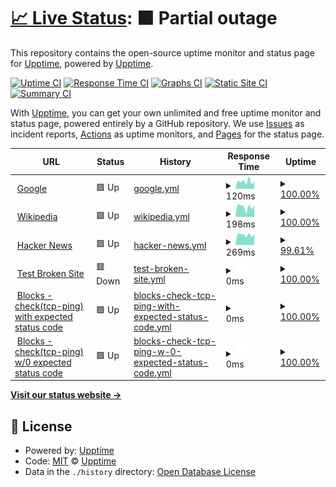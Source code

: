 # [📈 Live Status](https://upptime.github.io/upptime): <!--live status--> **🟧 Partial outage**

This repository contains the open-source uptime monitor and status page for [Upptime](https://upptime.js.org), powered by [Upptime](https://github.com/upptime/upptime).

[![Uptime CI](https://github.com/Rheannone/Upptime-Test-Repo/workflows/Uptime%20CI/badge.svg)](https://github.com/Rheannone/Upptime-Test-Repo/actions?query=workflow%3A%22Uptime+CI%22)
[![Response Time CI](https://github.com/Rheannone/Upptime-Test-Repo/workflows/Response%20Time%20CI/badge.svg)](https://github.com/Rheannone/Upptime-Test-Repo/actions?query=workflow%3A%22Response+Time+CI%22)
[![Graphs CI](https://github.com/Rheannone/Upptime-Test-Repo/workflows/Graphs%20CI/badge.svg)](https://github.com/Rheannone/Upptime-Test-Repo/actions?query=workflow%3A%22Graphs+CI%22)
[![Static Site CI](https://github.com/Rheannone/Upptime-Test-Repo/workflows/Static%20Site%20CI/badge.svg)](https://github.com/Rheannone/Upptime-Test-Repo/actions?query=workflow%3A%22Static+Site+CI%22)
[![Summary CI](https://github.com/Rheannone/Upptime-Test-Repo/workflows/Summary%20CI/badge.svg)](https://github.com/Rheannone/Upptime-Test-Repo/actions?query=workflow%3A%22Summary+CI%22)

With [Upptime](https://upptime.js.org), you can get your own unlimited and free uptime monitor and status page, powered entirely by a GitHub repository. We use [Issues](https://github.com/upptime/upptime/issues) as incident reports, [Actions](https://github.com/Rheannone/Upptime-Test-Repo/actions) as uptime monitors, and [Pages](https://upptime.github.io/upptime) for the status page.

<!--start: status pages-->
<!-- This summary is generated by Upptime (https://github.com/upptime/upptime) -->
<!-- Do not edit this manually, your changes will be overwritten -->
<!-- prettier-ignore -->
| URL | Status | History | Response Time | Uptime |
| --- | ------ | ------- | ------------- | ------ |
| <img alt="" src="https://favicons.githubusercontent.com/www.google.com" height="13"> [Google](https://www.google.com) | 🟩 Up | [google.yml](https://github.com/Rheannone/Upptime-Test-Repo/commits/HEAD/history/google.yml) | <details><summary><img alt="Response time graph" src="./graphs/google/response-time-week.png" height="20"> 120ms</summary><br><a href="https://Rheannone.github.io/Upptime-Test-Repo/history/google"><img alt="Response time 127" src="https://img.shields.io/endpoint?url=https%3A%2F%2Fraw.githubusercontent.com%2FRheannone%2FUpptime-Test-Repo%2FHEAD%2Fapi%2Fgoogle%2Fresponse-time.json"></a><br><a href="https://Rheannone.github.io/Upptime-Test-Repo/history/google"><img alt="24-hour response time 159" src="https://img.shields.io/endpoint?url=https%3A%2F%2Fraw.githubusercontent.com%2FRheannone%2FUpptime-Test-Repo%2FHEAD%2Fapi%2Fgoogle%2Fresponse-time-day.json"></a><br><a href="https://Rheannone.github.io/Upptime-Test-Repo/history/google"><img alt="7-day response time 120" src="https://img.shields.io/endpoint?url=https%3A%2F%2Fraw.githubusercontent.com%2FRheannone%2FUpptime-Test-Repo%2FHEAD%2Fapi%2Fgoogle%2Fresponse-time-week.json"></a><br><a href="https://Rheannone.github.io/Upptime-Test-Repo/history/google"><img alt="30-day response time 127" src="https://img.shields.io/endpoint?url=https%3A%2F%2Fraw.githubusercontent.com%2FRheannone%2FUpptime-Test-Repo%2FHEAD%2Fapi%2Fgoogle%2Fresponse-time-month.json"></a><br><a href="https://Rheannone.github.io/Upptime-Test-Repo/history/google"><img alt="1-year response time 127" src="https://img.shields.io/endpoint?url=https%3A%2F%2Fraw.githubusercontent.com%2FRheannone%2FUpptime-Test-Repo%2FHEAD%2Fapi%2Fgoogle%2Fresponse-time-year.json"></a></details> | <details><summary><a href="https://Rheannone.github.io/Upptime-Test-Repo/history/google">100.00%</a></summary><a href="https://Rheannone.github.io/Upptime-Test-Repo/history/google"><img alt="All-time uptime 100.00%" src="https://img.shields.io/endpoint?url=https%3A%2F%2Fraw.githubusercontent.com%2FRheannone%2FUpptime-Test-Repo%2FHEAD%2Fapi%2Fgoogle%2Fuptime.json"></a><br><a href="https://Rheannone.github.io/Upptime-Test-Repo/history/google"><img alt="24-hour uptime 100.00%" src="https://img.shields.io/endpoint?url=https%3A%2F%2Fraw.githubusercontent.com%2FRheannone%2FUpptime-Test-Repo%2FHEAD%2Fapi%2Fgoogle%2Fuptime-day.json"></a><br><a href="https://Rheannone.github.io/Upptime-Test-Repo/history/google"><img alt="7-day uptime 100.00%" src="https://img.shields.io/endpoint?url=https%3A%2F%2Fraw.githubusercontent.com%2FRheannone%2FUpptime-Test-Repo%2FHEAD%2Fapi%2Fgoogle%2Fuptime-week.json"></a><br><a href="https://Rheannone.github.io/Upptime-Test-Repo/history/google"><img alt="30-day uptime 100.00%" src="https://img.shields.io/endpoint?url=https%3A%2F%2Fraw.githubusercontent.com%2FRheannone%2FUpptime-Test-Repo%2FHEAD%2Fapi%2Fgoogle%2Fuptime-month.json"></a><br><a href="https://Rheannone.github.io/Upptime-Test-Repo/history/google"><img alt="1-year uptime 100.00%" src="https://img.shields.io/endpoint?url=https%3A%2F%2Fraw.githubusercontent.com%2FRheannone%2FUpptime-Test-Repo%2FHEAD%2Fapi%2Fgoogle%2Fuptime-year.json"></a></details>
| <img alt="" src="https://favicons.githubusercontent.com/en.wikipedia.org" height="13"> [Wikipedia](https://en.wikipedia.org) | 🟩 Up | [wikipedia.yml](https://github.com/Rheannone/Upptime-Test-Repo/commits/HEAD/history/wikipedia.yml) | <details><summary><img alt="Response time graph" src="./graphs/wikipedia/response-time-week.png" height="20"> 198ms</summary><br><a href="https://Rheannone.github.io/Upptime-Test-Repo/history/wikipedia"><img alt="Response time 251" src="https://img.shields.io/endpoint?url=https%3A%2F%2Fraw.githubusercontent.com%2FRheannone%2FUpptime-Test-Repo%2FHEAD%2Fapi%2Fwikipedia%2Fresponse-time.json"></a><br><a href="https://Rheannone.github.io/Upptime-Test-Repo/history/wikipedia"><img alt="24-hour response time 271" src="https://img.shields.io/endpoint?url=https%3A%2F%2Fraw.githubusercontent.com%2FRheannone%2FUpptime-Test-Repo%2FHEAD%2Fapi%2Fwikipedia%2Fresponse-time-day.json"></a><br><a href="https://Rheannone.github.io/Upptime-Test-Repo/history/wikipedia"><img alt="7-day response time 198" src="https://img.shields.io/endpoint?url=https%3A%2F%2Fraw.githubusercontent.com%2FRheannone%2FUpptime-Test-Repo%2FHEAD%2Fapi%2Fwikipedia%2Fresponse-time-week.json"></a><br><a href="https://Rheannone.github.io/Upptime-Test-Repo/history/wikipedia"><img alt="30-day response time 251" src="https://img.shields.io/endpoint?url=https%3A%2F%2Fraw.githubusercontent.com%2FRheannone%2FUpptime-Test-Repo%2FHEAD%2Fapi%2Fwikipedia%2Fresponse-time-month.json"></a><br><a href="https://Rheannone.github.io/Upptime-Test-Repo/history/wikipedia"><img alt="1-year response time 251" src="https://img.shields.io/endpoint?url=https%3A%2F%2Fraw.githubusercontent.com%2FRheannone%2FUpptime-Test-Repo%2FHEAD%2Fapi%2Fwikipedia%2Fresponse-time-year.json"></a></details> | <details><summary><a href="https://Rheannone.github.io/Upptime-Test-Repo/history/wikipedia">100.00%</a></summary><a href="https://Rheannone.github.io/Upptime-Test-Repo/history/wikipedia"><img alt="All-time uptime 100.00%" src="https://img.shields.io/endpoint?url=https%3A%2F%2Fraw.githubusercontent.com%2FRheannone%2FUpptime-Test-Repo%2FHEAD%2Fapi%2Fwikipedia%2Fuptime.json"></a><br><a href="https://Rheannone.github.io/Upptime-Test-Repo/history/wikipedia"><img alt="24-hour uptime 100.00%" src="https://img.shields.io/endpoint?url=https%3A%2F%2Fraw.githubusercontent.com%2FRheannone%2FUpptime-Test-Repo%2FHEAD%2Fapi%2Fwikipedia%2Fuptime-day.json"></a><br><a href="https://Rheannone.github.io/Upptime-Test-Repo/history/wikipedia"><img alt="7-day uptime 100.00%" src="https://img.shields.io/endpoint?url=https%3A%2F%2Fraw.githubusercontent.com%2FRheannone%2FUpptime-Test-Repo%2FHEAD%2Fapi%2Fwikipedia%2Fuptime-week.json"></a><br><a href="https://Rheannone.github.io/Upptime-Test-Repo/history/wikipedia"><img alt="30-day uptime 100.00%" src="https://img.shields.io/endpoint?url=https%3A%2F%2Fraw.githubusercontent.com%2FRheannone%2FUpptime-Test-Repo%2FHEAD%2Fapi%2Fwikipedia%2Fuptime-month.json"></a><br><a href="https://Rheannone.github.io/Upptime-Test-Repo/history/wikipedia"><img alt="1-year uptime 100.00%" src="https://img.shields.io/endpoint?url=https%3A%2F%2Fraw.githubusercontent.com%2FRheannone%2FUpptime-Test-Repo%2FHEAD%2Fapi%2Fwikipedia%2Fuptime-year.json"></a></details>
| <img alt="" src="https://favicons.githubusercontent.com/news.ycombinator.com" height="13"> [Hacker News](https://news.ycombinator.com) | 🟩 Up | [hacker-news.yml](https://github.com/Rheannone/Upptime-Test-Repo/commits/HEAD/history/hacker-news.yml) | <details><summary><img alt="Response time graph" src="./graphs/hacker-news/response-time-week.png" height="20"> 269ms</summary><br><a href="https://Rheannone.github.io/Upptime-Test-Repo/history/hacker-news"><img alt="Response time 261" src="https://img.shields.io/endpoint?url=https%3A%2F%2Fraw.githubusercontent.com%2FRheannone%2FUpptime-Test-Repo%2FHEAD%2Fapi%2Fhacker-news%2Fresponse-time.json"></a><br><a href="https://Rheannone.github.io/Upptime-Test-Repo/history/hacker-news"><img alt="24-hour response time 250" src="https://img.shields.io/endpoint?url=https%3A%2F%2Fraw.githubusercontent.com%2FRheannone%2FUpptime-Test-Repo%2FHEAD%2Fapi%2Fhacker-news%2Fresponse-time-day.json"></a><br><a href="https://Rheannone.github.io/Upptime-Test-Repo/history/hacker-news"><img alt="7-day response time 269" src="https://img.shields.io/endpoint?url=https%3A%2F%2Fraw.githubusercontent.com%2FRheannone%2FUpptime-Test-Repo%2FHEAD%2Fapi%2Fhacker-news%2Fresponse-time-week.json"></a><br><a href="https://Rheannone.github.io/Upptime-Test-Repo/history/hacker-news"><img alt="30-day response time 261" src="https://img.shields.io/endpoint?url=https%3A%2F%2Fraw.githubusercontent.com%2FRheannone%2FUpptime-Test-Repo%2FHEAD%2Fapi%2Fhacker-news%2Fresponse-time-month.json"></a><br><a href="https://Rheannone.github.io/Upptime-Test-Repo/history/hacker-news"><img alt="1-year response time 261" src="https://img.shields.io/endpoint?url=https%3A%2F%2Fraw.githubusercontent.com%2FRheannone%2FUpptime-Test-Repo%2FHEAD%2Fapi%2Fhacker-news%2Fresponse-time-year.json"></a></details> | <details><summary><a href="https://Rheannone.github.io/Upptime-Test-Repo/history/hacker-news">99.61%</a></summary><a href="https://Rheannone.github.io/Upptime-Test-Repo/history/hacker-news"><img alt="All-time uptime 99.99%" src="https://img.shields.io/endpoint?url=https%3A%2F%2Fraw.githubusercontent.com%2FRheannone%2FUpptime-Test-Repo%2FHEAD%2Fapi%2Fhacker-news%2Fuptime.json"></a><br><a href="https://Rheannone.github.io/Upptime-Test-Repo/history/hacker-news"><img alt="24-hour uptime 97.24%" src="https://img.shields.io/endpoint?url=https%3A%2F%2Fraw.githubusercontent.com%2FRheannone%2FUpptime-Test-Repo%2FHEAD%2Fapi%2Fhacker-news%2Fuptime-day.json"></a><br><a href="https://Rheannone.github.io/Upptime-Test-Repo/history/hacker-news"><img alt="7-day uptime 99.61%" src="https://img.shields.io/endpoint?url=https%3A%2F%2Fraw.githubusercontent.com%2FRheannone%2FUpptime-Test-Repo%2FHEAD%2Fapi%2Fhacker-news%2Fuptime-week.json"></a><br><a href="https://Rheannone.github.io/Upptime-Test-Repo/history/hacker-news"><img alt="30-day uptime 99.86%" src="https://img.shields.io/endpoint?url=https%3A%2F%2Fraw.githubusercontent.com%2FRheannone%2FUpptime-Test-Repo%2FHEAD%2Fapi%2Fhacker-news%2Fuptime-month.json"></a><br><a href="https://Rheannone.github.io/Upptime-Test-Repo/history/hacker-news"><img alt="1-year uptime 99.99%" src="https://img.shields.io/endpoint?url=https%3A%2F%2Fraw.githubusercontent.com%2FRheannone%2FUpptime-Test-Repo%2FHEAD%2Fapi%2Fhacker-news%2Fuptime-year.json"></a></details>
| <img alt="" src="https://favicons.githubusercontent.com/thissitedoesnotexist.koj.co" height="13"> [Test Broken Site](https://thissitedoesnotexist.koj.co) | 🟥 Down | [test-broken-site.yml](https://github.com/Rheannone/Upptime-Test-Repo/commits/HEAD/history/test-broken-site.yml) | <details><summary><img alt="Response time graph" src="./graphs/test-broken-site/response-time-week.png" height="20"> 0ms</summary><br><a href="https://Rheannone.github.io/Upptime-Test-Repo/history/test-broken-site"><img alt="Response time 0" src="https://img.shields.io/endpoint?url=https%3A%2F%2Fraw.githubusercontent.com%2FRheannone%2FUpptime-Test-Repo%2FHEAD%2Fapi%2Ftest-broken-site%2Fresponse-time.json"></a><br><a href="https://Rheannone.github.io/Upptime-Test-Repo/history/test-broken-site"><img alt="24-hour response time 0" src="https://img.shields.io/endpoint?url=https%3A%2F%2Fraw.githubusercontent.com%2FRheannone%2FUpptime-Test-Repo%2FHEAD%2Fapi%2Ftest-broken-site%2Fresponse-time-day.json"></a><br><a href="https://Rheannone.github.io/Upptime-Test-Repo/history/test-broken-site"><img alt="7-day response time 0" src="https://img.shields.io/endpoint?url=https%3A%2F%2Fraw.githubusercontent.com%2FRheannone%2FUpptime-Test-Repo%2FHEAD%2Fapi%2Ftest-broken-site%2Fresponse-time-week.json"></a><br><a href="https://Rheannone.github.io/Upptime-Test-Repo/history/test-broken-site"><img alt="30-day response time 0" src="https://img.shields.io/endpoint?url=https%3A%2F%2Fraw.githubusercontent.com%2FRheannone%2FUpptime-Test-Repo%2FHEAD%2Fapi%2Ftest-broken-site%2Fresponse-time-month.json"></a><br><a href="https://Rheannone.github.io/Upptime-Test-Repo/history/test-broken-site"><img alt="1-year response time 0" src="https://img.shields.io/endpoint?url=https%3A%2F%2Fraw.githubusercontent.com%2FRheannone%2FUpptime-Test-Repo%2FHEAD%2Fapi%2Ftest-broken-site%2Fresponse-time-year.json"></a></details> | <details><summary><a href="https://Rheannone.github.io/Upptime-Test-Repo/history/test-broken-site">100.00%</a></summary><a href="https://Rheannone.github.io/Upptime-Test-Repo/history/test-broken-site"><img alt="All-time uptime 100.00%" src="https://img.shields.io/endpoint?url=https%3A%2F%2Fraw.githubusercontent.com%2FRheannone%2FUpptime-Test-Repo%2FHEAD%2Fapi%2Ftest-broken-site%2Fuptime.json"></a><br><a href="https://Rheannone.github.io/Upptime-Test-Repo/history/test-broken-site"><img alt="24-hour uptime 100.00%" src="https://img.shields.io/endpoint?url=https%3A%2F%2Fraw.githubusercontent.com%2FRheannone%2FUpptime-Test-Repo%2FHEAD%2Fapi%2Ftest-broken-site%2Fuptime-day.json"></a><br><a href="https://Rheannone.github.io/Upptime-Test-Repo/history/test-broken-site"><img alt="7-day uptime 100.00%" src="https://img.shields.io/endpoint?url=https%3A%2F%2Fraw.githubusercontent.com%2FRheannone%2FUpptime-Test-Repo%2FHEAD%2Fapi%2Ftest-broken-site%2Fuptime-week.json"></a><br><a href="https://Rheannone.github.io/Upptime-Test-Repo/history/test-broken-site"><img alt="30-day uptime 100.00%" src="https://img.shields.io/endpoint?url=https%3A%2F%2Fraw.githubusercontent.com%2FRheannone%2FUpptime-Test-Repo%2FHEAD%2Fapi%2Ftest-broken-site%2Fuptime-month.json"></a><br><a href="https://Rheannone.github.io/Upptime-Test-Repo/history/test-broken-site"><img alt="1-year uptime 100.00%" src="https://img.shields.io/endpoint?url=https%3A%2F%2Fraw.githubusercontent.com%2FRheannone%2FUpptime-Test-Repo%2FHEAD%2Fapi%2Ftest-broken-site%2Fuptime-year.json"></a></details>
| <img alt="" src="https://favicons.githubusercontent.com/explorer.icon.geometry-dev.net" height="13"> [Blocks - check(tcp-ping) with expected status code](wss://explorer.icon.geometry-dev.net/ws/v1/blocks) | 🟩 Up | [blocks-check-tcp-ping-with-expected-status-code.yml](https://github.com/Rheannone/Upptime-Test-Repo/commits/HEAD/history/blocks-check-tcp-ping-with-expected-status-code.yml) | <details><summary><img alt="Response time graph" src="./graphs/blocks-check-tcp-ping-with-expected-status-code/response-time-week.png" height="20"> 0ms</summary><br><a href="https://Rheannone.github.io/Upptime-Test-Repo/history/blocks-check-tcp-ping-with-expected-status-code"><img alt="Response time 0" src="https://img.shields.io/endpoint?url=https%3A%2F%2Fraw.githubusercontent.com%2FRheannone%2FUpptime-Test-Repo%2FHEAD%2Fapi%2Fblocks-check-tcp-ping-with-expected-status-code%2Fresponse-time.json"></a><br><a href="https://Rheannone.github.io/Upptime-Test-Repo/history/blocks-check-tcp-ping-with-expected-status-code"><img alt="24-hour response time 0" src="https://img.shields.io/endpoint?url=https%3A%2F%2Fraw.githubusercontent.com%2FRheannone%2FUpptime-Test-Repo%2FHEAD%2Fapi%2Fblocks-check-tcp-ping-with-expected-status-code%2Fresponse-time-day.json"></a><br><a href="https://Rheannone.github.io/Upptime-Test-Repo/history/blocks-check-tcp-ping-with-expected-status-code"><img alt="7-day response time 0" src="https://img.shields.io/endpoint?url=https%3A%2F%2Fraw.githubusercontent.com%2FRheannone%2FUpptime-Test-Repo%2FHEAD%2Fapi%2Fblocks-check-tcp-ping-with-expected-status-code%2Fresponse-time-week.json"></a><br><a href="https://Rheannone.github.io/Upptime-Test-Repo/history/blocks-check-tcp-ping-with-expected-status-code"><img alt="30-day response time 0" src="https://img.shields.io/endpoint?url=https%3A%2F%2Fraw.githubusercontent.com%2FRheannone%2FUpptime-Test-Repo%2FHEAD%2Fapi%2Fblocks-check-tcp-ping-with-expected-status-code%2Fresponse-time-month.json"></a><br><a href="https://Rheannone.github.io/Upptime-Test-Repo/history/blocks-check-tcp-ping-with-expected-status-code"><img alt="1-year response time 0" src="https://img.shields.io/endpoint?url=https%3A%2F%2Fraw.githubusercontent.com%2FRheannone%2FUpptime-Test-Repo%2FHEAD%2Fapi%2Fblocks-check-tcp-ping-with-expected-status-code%2Fresponse-time-year.json"></a></details> | <details><summary><a href="https://Rheannone.github.io/Upptime-Test-Repo/history/blocks-check-tcp-ping-with-expected-status-code">100.00%</a></summary><a href="https://Rheannone.github.io/Upptime-Test-Repo/history/blocks-check-tcp-ping-with-expected-status-code"><img alt="All-time uptime 100.00%" src="https://img.shields.io/endpoint?url=https%3A%2F%2Fraw.githubusercontent.com%2FRheannone%2FUpptime-Test-Repo%2FHEAD%2Fapi%2Fblocks-check-tcp-ping-with-expected-status-code%2Fuptime.json"></a><br><a href="https://Rheannone.github.io/Upptime-Test-Repo/history/blocks-check-tcp-ping-with-expected-status-code"><img alt="24-hour uptime 100.00%" src="https://img.shields.io/endpoint?url=https%3A%2F%2Fraw.githubusercontent.com%2FRheannone%2FUpptime-Test-Repo%2FHEAD%2Fapi%2Fblocks-check-tcp-ping-with-expected-status-code%2Fuptime-day.json"></a><br><a href="https://Rheannone.github.io/Upptime-Test-Repo/history/blocks-check-tcp-ping-with-expected-status-code"><img alt="7-day uptime 100.00%" src="https://img.shields.io/endpoint?url=https%3A%2F%2Fraw.githubusercontent.com%2FRheannone%2FUpptime-Test-Repo%2FHEAD%2Fapi%2Fblocks-check-tcp-ping-with-expected-status-code%2Fuptime-week.json"></a><br><a href="https://Rheannone.github.io/Upptime-Test-Repo/history/blocks-check-tcp-ping-with-expected-status-code"><img alt="30-day uptime 100.00%" src="https://img.shields.io/endpoint?url=https%3A%2F%2Fraw.githubusercontent.com%2FRheannone%2FUpptime-Test-Repo%2FHEAD%2Fapi%2Fblocks-check-tcp-ping-with-expected-status-code%2Fuptime-month.json"></a><br><a href="https://Rheannone.github.io/Upptime-Test-Repo/history/blocks-check-tcp-ping-with-expected-status-code"><img alt="1-year uptime 100.00%" src="https://img.shields.io/endpoint?url=https%3A%2F%2Fraw.githubusercontent.com%2FRheannone%2FUpptime-Test-Repo%2FHEAD%2Fapi%2Fblocks-check-tcp-ping-with-expected-status-code%2Fuptime-year.json"></a></details>
| <img alt="" src="https://favicons.githubusercontent.com/explorer.icon.geometry-dev.net" height="13"> [Blocks - check(tcp-ping) w/0 expected status code](wss://explorer.icon.geometry-dev.net/ws/v1/blocks) | 🟩 Up | [blocks-check-tcp-ping-w-0-expected-status-code.yml](https://github.com/Rheannone/Upptime-Test-Repo/commits/HEAD/history/blocks-check-tcp-ping-w-0-expected-status-code.yml) | <details><summary><img alt="Response time graph" src="./graphs/blocks-check-tcp-ping-w-0-expected-status-code/response-time-week.png" height="20"> 0ms</summary><br><a href="https://Rheannone.github.io/Upptime-Test-Repo/history/blocks-check-tcp-ping-w-0-expected-status-code"><img alt="Response time 0" src="https://img.shields.io/endpoint?url=https%3A%2F%2Fraw.githubusercontent.com%2FRheannone%2FUpptime-Test-Repo%2FHEAD%2Fapi%2Fblocks-check-tcp-ping-w-0-expected-status-code%2Fresponse-time.json"></a><br><a href="https://Rheannone.github.io/Upptime-Test-Repo/history/blocks-check-tcp-ping-w-0-expected-status-code"><img alt="24-hour response time 0" src="https://img.shields.io/endpoint?url=https%3A%2F%2Fraw.githubusercontent.com%2FRheannone%2FUpptime-Test-Repo%2FHEAD%2Fapi%2Fblocks-check-tcp-ping-w-0-expected-status-code%2Fresponse-time-day.json"></a><br><a href="https://Rheannone.github.io/Upptime-Test-Repo/history/blocks-check-tcp-ping-w-0-expected-status-code"><img alt="7-day response time 0" src="https://img.shields.io/endpoint?url=https%3A%2F%2Fraw.githubusercontent.com%2FRheannone%2FUpptime-Test-Repo%2FHEAD%2Fapi%2Fblocks-check-tcp-ping-w-0-expected-status-code%2Fresponse-time-week.json"></a><br><a href="https://Rheannone.github.io/Upptime-Test-Repo/history/blocks-check-tcp-ping-w-0-expected-status-code"><img alt="30-day response time 0" src="https://img.shields.io/endpoint?url=https%3A%2F%2Fraw.githubusercontent.com%2FRheannone%2FUpptime-Test-Repo%2FHEAD%2Fapi%2Fblocks-check-tcp-ping-w-0-expected-status-code%2Fresponse-time-month.json"></a><br><a href="https://Rheannone.github.io/Upptime-Test-Repo/history/blocks-check-tcp-ping-w-0-expected-status-code"><img alt="1-year response time 0" src="https://img.shields.io/endpoint?url=https%3A%2F%2Fraw.githubusercontent.com%2FRheannone%2FUpptime-Test-Repo%2FHEAD%2Fapi%2Fblocks-check-tcp-ping-w-0-expected-status-code%2Fresponse-time-year.json"></a></details> | <details><summary><a href="https://Rheannone.github.io/Upptime-Test-Repo/history/blocks-check-tcp-ping-w-0-expected-status-code">100.00%</a></summary><a href="https://Rheannone.github.io/Upptime-Test-Repo/history/blocks-check-tcp-ping-w-0-expected-status-code"><img alt="All-time uptime 100.00%" src="https://img.shields.io/endpoint?url=https%3A%2F%2Fraw.githubusercontent.com%2FRheannone%2FUpptime-Test-Repo%2FHEAD%2Fapi%2Fblocks-check-tcp-ping-w-0-expected-status-code%2Fuptime.json"></a><br><a href="https://Rheannone.github.io/Upptime-Test-Repo/history/blocks-check-tcp-ping-w-0-expected-status-code"><img alt="24-hour uptime 100.00%" src="https://img.shields.io/endpoint?url=https%3A%2F%2Fraw.githubusercontent.com%2FRheannone%2FUpptime-Test-Repo%2FHEAD%2Fapi%2Fblocks-check-tcp-ping-w-0-expected-status-code%2Fuptime-day.json"></a><br><a href="https://Rheannone.github.io/Upptime-Test-Repo/history/blocks-check-tcp-ping-w-0-expected-status-code"><img alt="7-day uptime 100.00%" src="https://img.shields.io/endpoint?url=https%3A%2F%2Fraw.githubusercontent.com%2FRheannone%2FUpptime-Test-Repo%2FHEAD%2Fapi%2Fblocks-check-tcp-ping-w-0-expected-status-code%2Fuptime-week.json"></a><br><a href="https://Rheannone.github.io/Upptime-Test-Repo/history/blocks-check-tcp-ping-w-0-expected-status-code"><img alt="30-day uptime 100.00%" src="https://img.shields.io/endpoint?url=https%3A%2F%2Fraw.githubusercontent.com%2FRheannone%2FUpptime-Test-Repo%2FHEAD%2Fapi%2Fblocks-check-tcp-ping-w-0-expected-status-code%2Fuptime-month.json"></a><br><a href="https://Rheannone.github.io/Upptime-Test-Repo/history/blocks-check-tcp-ping-w-0-expected-status-code"><img alt="1-year uptime 100.00%" src="https://img.shields.io/endpoint?url=https%3A%2F%2Fraw.githubusercontent.com%2FRheannone%2FUpptime-Test-Repo%2FHEAD%2Fapi%2Fblocks-check-tcp-ping-w-0-expected-status-code%2Fuptime-year.json"></a></details>

<!--end: status pages-->

[**Visit our status website →**](https://upptime.github.io/upptime)

## 📄 License

- Powered by: [Upptime](https://github.com/upptime/upptime)
- Code: [MIT](./LICENSE) © [Upptime](https://upptime.js.org)
- Data in the `./history` directory: [Open Database License](https://opendatacommons.org/licenses/odbl/1-0/)
